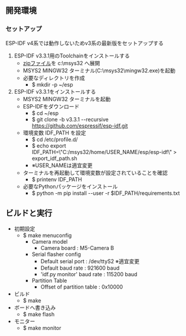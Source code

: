 ## 開発環境

### セットアップ

ESP-IDF v4系では動作しないためv3系の最新版をセットアップする

1. ESP-IDF v3.3.1用のToolchainをインストールする
   - [zipファイル](https://dl.espressif.com/dl/esp32_win32_msys2_environment_and_toolchain-20181001.zip)を c:\\msys32 へ展開
   - MSYS2 MINGW32 ターミナル(C:\\msys32\\mingw32.exe)を起動
   - 必要なディレクトリを作成
     - $ mkdir -p ~/esp
2. ESP-IDF v3.3.1をインストールする
   - MSYS2 MINGW32 ターミナルを起動
   - ESP-IDFをダウンロード
     - $ cd ~/esp
     - $ git clone -b v3.3.1 --recursive https://github.com/espressif/esp-idf.git
   - 環境変数 IDF_PATH を設定
     - $ cd /etc/profile.d/
     - $ echo export IDF_PATH=\\"C:/msys32/home/USER_NAME/esp/esp-idf\\" > export_idf_path.sh
     - ※USER_NAMEは適宜変更
   - ターミナルを再起動して環境変数が設定されていることを確認
     - $ printenv IDF_PATH
   - 必要なPythonパッケージをインストール
     - $ python -m pip install --user -r $IDF_PATH/requirements.txt

## ビルドと実行

- 初期設定
  - $ make menuconfig
    - Camera model
      - Camera board : M5-Camera B
    - Serial flasher config
      - Default serial port : /dev/ttyS2 ※適宜変更
      - Default baud rate : 921600 baud
      - 'idf.py monitor' baud rate : 115200 baud
    - Partition Table
      - Offset of partition table : 0x10000
- ビルド
  - $ make
- ボードへ書き込み
  - $ make flash
- モニター
  - $ make monitor
